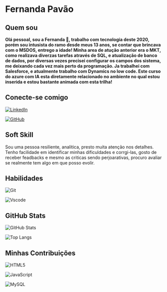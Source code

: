 # Fernanda Pavão

## Quem sou

**Olá pessoal, sou a Fernanda 👋, trabalho com tecnologia deste 2020, porém sou intusista do ramo desde meus 13 anos, se contar que brincava com o MSDOS, entrego a idade! Minha area de atução anterior era o MKT, como realizava diverzas tarefas através de SQL, e atualização de banco de dados, por diversas vezes precisei configurar os campos dos sistema, me deixando cada vez mais perto da programação. Ja trabalhei com Salesforce, e atualmente trabalho com Dynamics no low code. 
Este curso do azure com IA esta diretamente relacionado no ambiente no qual estou inserida e estou bastante animada com esta trilha!**

## Conecte-se comigo
[![LinkedIn](https://img.shields.io/badge/LinkedIn-0077B5?style=for-the-badge&logo=linkedin&logoColor=white)](https://www.linkedin.com/in/fernanda-pav%C3%A3o-63417275/) 

[![GitHub](https://img.shields.io/badge/GitHub-100000?style=for-the-badge&logo=github&logoColor=white)](https://github.com/FernandaPavao)

## Soft Skill 
Sou uma pessoa resiliente, analitica, presto muita atenção nos detalhes. Tenho facilidade em identificar minhas dificuldades e corrgi-las, gosto de receber feadbacks e mesmo as criticas sendo perjoarativas, procuro avaliar se realmente tem algo em que posso evolir. 
## Habilidades

![Git](https://img.shields.io/badge/GIT-E44C30?style=for-the-badge&logo=git&logoColor=white)

![Vscode](https://img.shields.io/badge/Vscode-007ACC?style=for-the-badge&logo=visual-studio-code&logoColor=white)

## GitHub Stats
![GitHub Stats](https://github-readme-stats.vercel.app/api?username=FernandaPavao&theme=transparent&bg_color=000&border_color=30A3DC&show_icons=true&icon_color=30A3DC&title_color=E94D5F&text_color=FFF)

![Top Langs](https://github-readme-stats-git-masterrstaa-rickstaa.vercel.app/api/top-langs/?username=FernandaPavao&bg_color=000&border_color=30A3DC&title_color=E94D5F&text_color=FFF)
## Minhas Contribuições
![HTML5](https://img.shields.io/badge/HTML5-E34F26?style=for-the-badge&logo=html5&logoColor=white) 

![JavaScript](https://img.shields.io/badge/JavaScript-F7DF1E?style=for-the-badge&logo=javascript&logoColor=black)

![MySQL](https://img.shields.io/badge/MySQL-00000F?style=for-the-badge&logo=mysql&logoColor=white)
